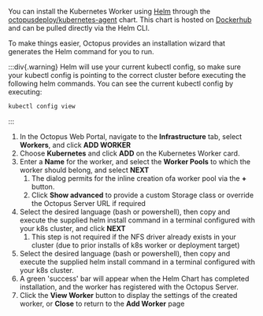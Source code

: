 You can install the Kubernetes Worker using [Helm](https://helm.sh/) through the [octopusdeploy/kubernetes-agent](https://github.com/OctopusDeploy/helm-charts/tree/main/charts/kubernetes-agent) chart. This chart is hosted on [Dockerhub](https://hub.docker.com/r/octopusdeploy/kubernetes-agent) and can be pulled directly via the Helm CLI. 

To make things easier, Octopus provides an installation wizard that generates the Helm command for you to run.

:::div{.warning}
Helm will use your current kubectl config, so make sure your kubectl config is pointing to the correct cluster before executing the following helm commands.
You can see the current kubectl config by executing:
```bash
kubectl config view
```
:::

1. In the Octopus Web Portal, navigate to the **Infrastructure** tab, select **Workers**, and click **ADD WORKER**
2. Choose **Kubernetes** and click **ADD** on the Kubernetes Worker card.
3. Enter a **Name** for the worker, and select the **Worker Pools** to which the worker should belong, and select **NEXT**
   1. The dialog permits for the inline creation ofa  worker pool via the **+** button.
   2. Click **Show advanced** to provide a custom Storage class or override the Octopus Server URL if required
4. Select the desired language (bash or powershell), then copy and execute the supplied helm install command in a terminal configured with your k8s cluster, and click **NEXT**
   1. This step is not required if the NFS driver already exists in your cluster (due to prior installs of k8s worker or deployment target)
5. Select the desired language (bash or powershell), then copy and execute the supplied helm install command in a terminal configured with your k8s cluster.
6. A green 'success' bar will appear when the Helm Chart has completed installation, and the worker has registered with the Octopus Server.
7. Click the **View Worker** button to display the settings of the created worker, or  **Close** to return to the **Add Worker** page

